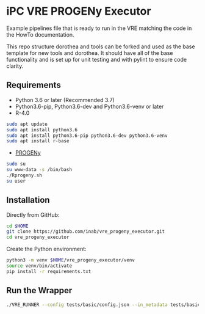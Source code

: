 # iPC VRE PROGENy Executor

Example pipelines file that is ready to run in the VRE matching the code in the HowTo documentation.

This repo structure dorothea and tools can be forked and used as the base template for new tools and dorothea. 
It should have all of the base functionality and is set up for unit testing and with pylint to ensure code clarity.

## Requirements

- Python 3.6 or later (Recommended 3.7)
- Python3.6-pip, Python3.6-dev and Python3.6-venv or later
- R-4.0

```bash
sudo apt update
sudo apt install python3.6 
sudo apt install python3.6-pip python3.6-dev python3.6-venv
sudo apt install r-base
```

- [PROGENy](https://github.com/saezlab/progeny)

```bash
sudo su
su www-data -s /bin/bash
./Rprogeny.sh
su user
```

## Installation

Directly from GitHub:

```bash
cd $HOME
git clone https://github.com/inab/vre_progeny_executor.git
cd vre_progeny_executor
```

Create the Python environment:

```bash
python3 -m venv $HOME/vre_progeny_executor/venv
source venv/bin/activate
pip install -r requirements.txt
```

## Run the Wrapper
```bash
./VRE_RUNNER --config tests/basic/config.json --in_metadata tests/basic/in_metadata.json --out_metadata out_metadata.json --log_file VRE_RUNNER.log
```
